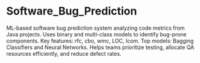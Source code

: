 # Software_Bug_Prediction
ML-based software bug prediction system analyzing code metrics from Java projects. Uses binary and multi-class models to identify bug-prone components. Key features: rfc, cbo, wmc, LOC, lcom. Top models: Bagging Classifiers and Neural Networks. Helps teams prioritize testing, allocate QA resources efficiently, and reduce defect rates.
